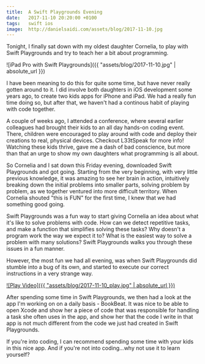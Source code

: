 ```yaml
---
title:  A Swift Playgrounds Evening
date:   2017-11-10 20:20:00 +0100
tags:	swift ios
image:	http://danielsaidi.com/assets/blog/2017-11-10.jpg
---
```


Tonight, I finally sat down with my oldest daughter Cornelia, to play with Swift
Playgrounds and try to teach her a bit about programming.

![iPad Pro with Swift Playgrounds]({{ "assets/blog/2017-11-10.jpg" | absolute_url }})

I have been meaning to do this for quite some time, but have never really gotten
around to it. I did involve both daughters in iOS development some years ago, to
create two kids apps for iPhone and iPad. We had a really fun time doing so, but
after that, we haven't had a continous habit of playing with code together.

A couple of weeks ago, I attended a conference, where several earlier colleagues
had brought their kids to an all day hands-on coding event. There, children were
encouraged to play around with code and deploy their creations to real, physical
devices. Checkout L33tSpeak for more info! Watching these kids thrive, gave me a
dash of bad conscience, but more than that an urge to show my own daughters what
programming is all about.

So Cornelia and I sat down this Friday evening, downloaded Swift Playgrounds and
got going. Starting from the very beginning, with very little previous knowledge,
it was amazing to see her brain in action, intuitively breaking down the initial
problems into smaller parts, solving problem by problem, as we together ventured
into more difficult territory. When Cornelia shouted "this is FUN" for the first
time, I knew that we had something good going.

Swift Playgrounds was a fun way to start giving Cornelia an idea about what it's
like to solve problems with code. How can we detect repetitive tasks, and make a
function that simplifies solving these tasks? Why doesn't a program work the way
we expect it to? What is the easiest way to solve a problem with many solutions?
Swift Playgrounds walks you through these issues in a fun manner.

However, the most fun we had all evening, was when Swift Playgrounds did stumble
into a bug of its own, and started to execute our correct instructions in a very
strange way.

[![Play Video]({{ "assets/blog/2017-11-10_play.jpg" | absolute_url }})](
https://twitter.com/twitter/statuses/929037234661199872
)

After spending some time in Swift Playgrounds, we then had a look at the app I'm
working on on a daily basis - BookBeat. It was nice to be able to open Xcode and
show her a piece of code that was responsible for handling a task she often uses
in the app, and show her that the code I write in that app is not much different
from the code we just had created in Swift Playgrounds.

If you're into coding, I can recommend spending some time with your kids in this
nice app. And if you're not into coding...why not use it to learn yourself?